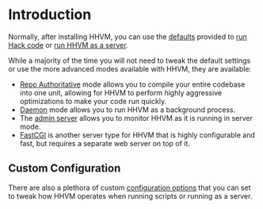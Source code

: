 # Introduction

Normally, after installing HHVM, you can use the [defaults](/docs/hhvm/basic-usage/introduction) provided to [run Hack code](/docs/hhvm/basic-usage/command-line) or [run HHVM as a server](/docs/hhvm/basic-usage/server).

While a majority of the time you will not need to tweak the default settings or use the more advanced modes available with HHVM, they are available:

* [Repo Authoritative](/docs/hhvm/advanced-usage/repo-authoritative) mode allows you to compile your entire codebase into one unit, allowing for HHVM to perform highly aggressive optimizations to make your code run quickly.
* [Daemon](/docs/hhvm/advanced-usage/daemon) mode allows you to run HHVM as a background process.
* The [admin server](/docs/hhvm/advanced-usage/admin-server) allows you to monitor HHVM as it is running in server mode.
* [FastCGI](/docs/hhvm/advanced-usage/fastCGI) is another server type for HHVM that is highly configurable and fast, but requires a separate web server on top of it.

## Custom Configuration

There are also a plethora of custom [configuration options](/docs/hhvm/configuration/introduction) that you can set to tweak how HHVM operates when running scripts or running as a server.
